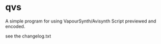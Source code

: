 # qvs
A simple program for using VapourSynth/Avisynth Script previewed and encoded.

see the changelog.txt
